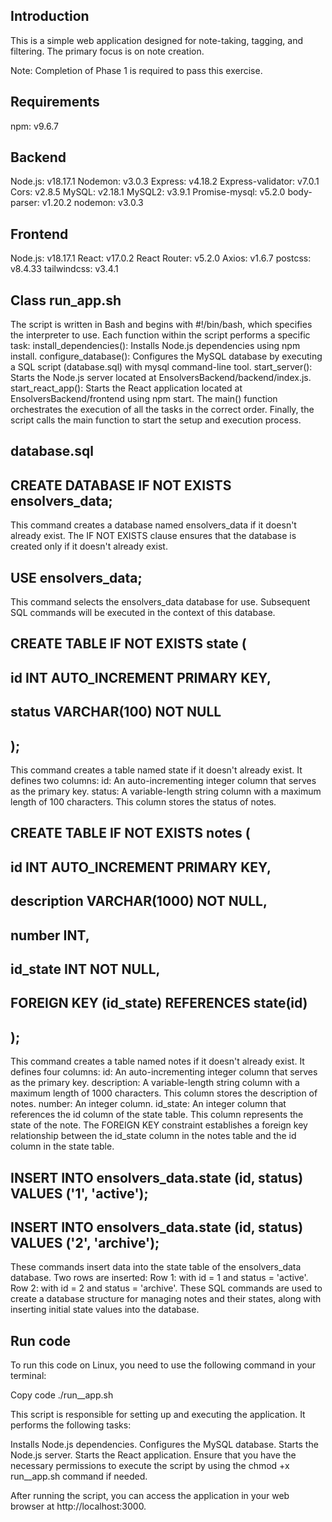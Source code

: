 ## Introduction
This is a simple web application designed for note-taking, tagging, and filtering. The primary focus is on note creation.

Note: Completion of Phase 1 is required to pass this exercise.

## Requirements
npm: v9.6.7
## Backend
Node.js: v18.17.1
Nodemon: v3.0.3
Express: v4.18.2
Express-validator: v7.0.1
Cors: v2.8.5
MySQL: v2.18.1
MySQL2: v3.9.1
Promise-mysql: v5.2.0
body-parser: v1.20.2
nodemon: v3.0.3
## Frontend
Node.js: v18.17.1
React: v17.0.2
React Router: v5.2.0
Axios: v1.6.7
postcss: v8.4.33
tailwindcss: v3.4.1
####
## Class run_app.sh
The script is written in Bash and begins with #!/bin/bash, which specifies the interpreter to use.
Each function within the script performs a specific task:
install_dependencies(): Installs Node.js dependencies using npm install.
configure_database(): Configures the MySQL database by executing a SQL script (database.sql) with mysql command-line tool.
start_server(): Starts the Node.js server located at EnsolversBackend/backend/index.js.
start_react_app(): Starts the React application located at EnsolversBackend/frontend using npm start.
The main() function orchestrates the execution of all the tasks in the correct order.
Finally, the script calls the main function to start the setup and execution process.
## database.sql
## CREATE DATABASE IF NOT EXISTS ensolvers_data;
This command creates a database named ensolvers_data if it doesn't already exist. The IF NOT EXISTS clause ensures that the database is created only if it doesn't already exist.

## USE ensolvers_data;
This command selects the ensolvers_data database for use. Subsequent SQL commands will be executed in the context of this database.

## CREATE TABLE IF NOT EXISTS state (
##    id INT AUTO_INCREMENT PRIMARY KEY,
##   status VARCHAR(100) NOT NULL
## );
This command creates a table named state if it doesn't already exist. It defines two columns:
id: An auto-incrementing integer column that serves as the primary key.
status: A variable-length string column with a maximum length of 100 characters. This column stores the status of notes.

## CREATE TABLE IF NOT EXISTS notes (
##  id INT AUTO_INCREMENT PRIMARY KEY,
##    description VARCHAR(1000) NOT NULL,
##    number INT, 
##    id_state INT NOT NULL,
##    FOREIGN KEY (id_state) REFERENCES state(id)
## );
This command creates a table named notes if it doesn't already exist. It defines four columns:
id: An auto-incrementing integer column that serves as the primary key.
description: A variable-length string column with a maximum length of 1000 characters. This column stores the description of notes.
number: An integer column.
id_state: An integer column that references the id column of the state table. This column represents the state of the note.
The FOREIGN KEY constraint establishes a foreign key relationship between the id_state column in the notes table and the id column in the state table.

## INSERT INTO ensolvers_data.state (id, status) VALUES ('1', 'active');
## INSERT INTO ensolvers_data.state (id, status) VALUES ('2', 'archive');
These commands insert data into the state table of the ensolvers_data database. Two rows are inserted:
Row 1: with id = 1 and status = 'active'.
Row 2: with id = 2 and status = 'archive'.
These SQL commands are used to create a database structure for managing notes and their states, along with inserting initial state values into the database.
## Run code
To run this code on Linux, you need to use the following command in your terminal:

Copy code
./run__app.sh

This script is responsible for setting up and executing the application. It performs the following tasks:

Installs Node.js dependencies.
Configures the MySQL database.
Starts the Node.js server.
Starts the React application.
Ensure that you have the necessary permissions to execute the script by using the chmod +x run__app.sh command if needed.

After running the script, you can access the application in your web browser at http://localhost:3000.